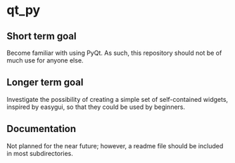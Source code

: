 qt_py
=====

Short term goal
---------------

Become familiar with using PyQt.  As such, this repository should not be
of much use for anyone else.

Longer term goal
---------------

Investigate the possibility of creating a simple set of self-contained widgets,
inspired by easygui, so that they could be used by beginners.

Documentation
-------------

Not planned for the near future; however, a readme file should be
included in most subdirectories.

